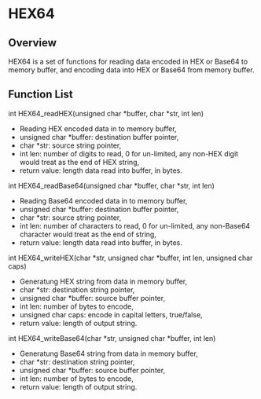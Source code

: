 # HEX64
## Overview
HEX64 is a set of functions for reading data encoded in HEX or Base64 to memory buffer, and encoding data into HEX or Base64 from memory buffer.
## Function List

int HEX64_readHEX(unsigned char *buffer, char *str, int len)
* Reading HEX encoded data in to memory buffer,
* unsigned char *buffer: destination buffer pointer,
* char *str: source string pointer, 
* int len: number of digits to read, 0 for un-limited, any non-HEX digit would treat as the end of HEX string,
* return value: length data read into buffer, in bytes. 

int HEX64_readBase64(unsigned char *buffer, char *str, int len)
* Reading Base64 encoded data in to memory buffer,
* unsigned char *buffer: destination buffer pointer,
* char *str: source string pointer, 
* int len: number of characters to read, 0 for un-limited, any non-Base64 character would treat as the end of string,
* return value: length data read into buffer, in bytes. 

int HEX64_writeHEX(char *str, unsigned char *buffer, int len, unsigned char caps)
* Generatung HEX string from data in memory buffer,
* char *str: destination string pointer, 
* unsigned char *buffer: source buffer pointer,
* int len: number of bytes to encode,
* unsigned char caps: encode in capital letters, true/false,
* return value: length of output string.

int HEX64_writeBase64(char *str, unsigned char *buffer, int len)
* Generatung Base64 string from data in memory buffer,
* char *str: destination string pointer, 
* unsigned char *buffer: source buffer pointer,
* int len: number of bytes to encode,
* return value: length of output string.
